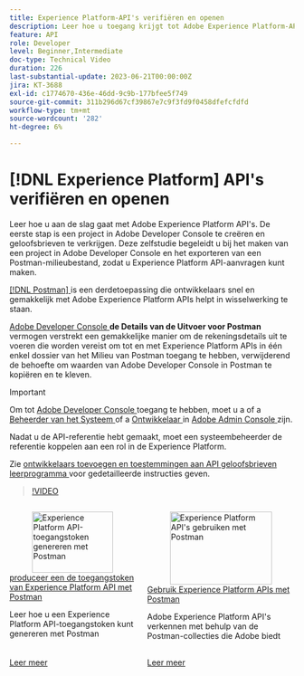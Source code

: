 ```yaml
---
title: Experience Platform-API's verifiëren en openen
description: Leer hoe u toegang krijgt tot Adobe Experience Platform-API's.
feature: API
role: Developer
level: Beginner,Intermediate
doc-type: Technical Video
duration: 226
last-substantial-update: 2023-06-21T00:00:00Z
jira: KT-3688
exl-id: c1774670-436e-46dd-9c9b-177bfee5f749
source-git-commit: 311b296d67cf39867e7c9f3fd9f0458dfefcfdfd
workflow-type: tm+mt
source-wordcount: '282'
ht-degree: 6%

---
```


# [!DNL Experience Platform] API&#39;s verifiëren en openen

Leer hoe u aan de slag gaat met Adobe Experience Platform API&#39;s. De eerste stap is een project in Adobe Developer Console te creëren en geloofsbrieven te verkrijgen. Deze zelfstudie begeleidt u bij het maken van een project in Adobe Developer Console en het exporteren van een Postman-milieubestand, zodat u Experience Platform API-aanvragen kunt maken.

[[!DNL Postman] ](https://www.postman.com/) is een derdetoepassing die ontwikkelaars snel en gemakkelijk met Adobe Experience Platform APIs helpt in wisselwerking te staan.

[ Adobe Developer Console ](https://developer.adobe.com/console/home) **de Details van de Uitvoer voor Postman** vermogen verstrekt een gemakkelijke manier om de rekeningsdetails uit te voeren die worden vereist om tot en met Experience Platform APIs in één enkel dossier van het Milieu van Postman toegang te hebben, verwijderend de behoefte om waarden van Adobe Developer Console in Postman te kopiëren en te kleven.

>[!IMPORTANT]
>
>Om tot [ Adobe Developer Console ](https://developer.adobe.com/console/home) toegang te hebben, moet u a of a [ Beheerder van het Systeem ](https://helpx.adobe.com/enterprise/using/admin-roles.html) of a [ Ontwikkelaar ](https://helpx.adobe.com/enterprise/using/manage-developers.html#:~:text=Add%20developers%20to%20a%20single%20product%20profile&text=In%20the%20Admin%20Console%2C%20navigate,in%20the%20upper%2Dright%20corner.) in [ Adobe Admin Console ](https://adminconsole.adobe.com) zijn.
>
> Nadat u de API-referentie hebt gemaakt, moet een systeembeheerder de referentie koppelen aan een rol in de Experience Platform.
>
>Zie [ ontwikkelaars toevoegen en toestemmingen aan API geloofsbrieven leerprogramma ](../admin/add-developers.md) voor gedetailleerde instructies geven.


>[!VIDEO](https://video.tv.adobe.com/v/28832/?learn=on&enablevpops)

<!-- CARDS
* generate-an-access-token.md
* use-apis-with-postman.md
-->
<!-- START CARDS HTML - DO NOT MODIFY BY HAND -->
<div class="columns">
    <div class="column is-half-tablet is-half-desktop is-one-third-widescreen" aria-label="Generate an Experience Platform API access token with Postman">
        <div class="card" style="height: 100%; display: flex; flex-direction: column; height: 100%;">
            <div class="card-image">
                <figure class="image x-is-16by9">
                    <a href="generate-an-access-token.md" title="Experience Platform API-toegangstoken genereren met Postman" target="_blank" rel="referrer">
                        <img class="is-bordered-r-small" src="https://video.tv.adobe.com/v/29698/?format=jpeg&nocache=1752259602830" alt="Experience Platform API-toegangstoken genereren met Postman"
                             style="width: 100%; aspect-ratio: 16 / 9; object-fit: cover; overflow: hidden; display: block; margin: auto;">
                    </a>
                </figure>
            </div>
            <div class="card-content is-padded-small" style="display: flex; flex-direction: column; flex-grow: 1; justify-content: space-between;">
                <div class="top-card-content">
                    <p class="headline is-size-6 has-text-weight-bold">
                        <a href="generate-an-access-token.md" target="_blank" rel="referrer" title="Experience Platform API-toegangstoken genereren met Postman"> produceer een de toegangstoken van Experience Platform API met Postman </a>
                    </p>
                    <p class="is-size-6">Leer hoe u een Experience Platform API-toegangstoken kunt genereren met Postman</p>
                </div>
                <a href="generate-an-access-token.md" target="_blank" rel="referrer" class="spectrum-Button spectrum-Button--outline spectrum-Button--primary spectrum-Button--sizeM" style="align-self: flex-start; margin-top: 1rem;">
                    <span class="spectrum-Button-label has-no-wrap has-text-weight-bold"> Leer meer </span>
                </a>
            </div>
        </div>
    </div>
    <div class="column is-half-tablet is-half-desktop is-one-third-widescreen" aria-label="Use Experience Platform APIs with Postman">
        <div class="card" style="height: 100%; display: flex; flex-direction: column; height: 100%;">
            <div class="card-image">
                <figure class="image x-is-16by9">
                    <a href="use-apis-with-postman.md" title="Experience Platform API&apos;s gebruiken met Postman" target="_blank" rel="referrer">
                        <img class="is-bordered-r-small" src="https://video.tv.adobe.com/v/29704/?format=jpeg&nocache=1752259602844" alt="Experience Platform API&apos;s gebruiken met Postman"
                             style="width: 100%; aspect-ratio: 16 / 9; object-fit: cover; overflow: hidden; display: block; margin: auto;">
                    </a>
                </figure>
            </div>
            <div class="card-content is-padded-small" style="display: flex; flex-direction: column; flex-grow: 1; justify-content: space-between;">
                <div class="top-card-content">
                    <p class="headline is-size-6 has-text-weight-bold">
                        <a href="use-apis-with-postman.md" target="_blank" rel="referrer" title="Experience Platform API&apos;s gebruiken met Postman"> Gebruik Experience Platform APIs met Postman </a>
                    </p>
                    <p class="is-size-6">Adobe Experience Platform API's verkennen met behulp van de Postman-collecties die Adobe biedt</p>
                </div>
                <a href="use-apis-with-postman.md" target="_blank" rel="referrer" class="spectrum-Button spectrum-Button--outline spectrum-Button--primary spectrum-Button--sizeM" style="align-self: flex-start; margin-top: 1rem;">
                    <span class="spectrum-Button-label has-no-wrap has-text-weight-bold"> Leer meer </span>
                </a>
            </div>
        </div>
    </div>
</div>
<!-- END CARDS HTML - DO NOT MODIFY BY HAND -->
